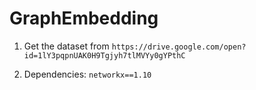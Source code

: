 # GraphEmbedding

1. Get the dataset from `https://drive.google.com/open?id=1lY3pqpnUAK0H9Tgjyh7tlMVYy0gYPthC`

2. Dependencies: `networkx==1.10`